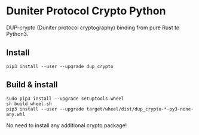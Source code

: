 # Duniter Protocol Crypto Python

DUP-crypto (Duniter protocol cryptography) binding from pure Rust to Python3.

## Install

	pip3 install --user --upgrade dup_crypto

## Build & install

	sudo pip3 install --upgrade setuptools wheel
	sh build_wheel.sh
	pip3 install --user --upgrade target/wheel/dist/dup_crypto-*-py3-none-any.whl

No need to install any additional crypto package!
